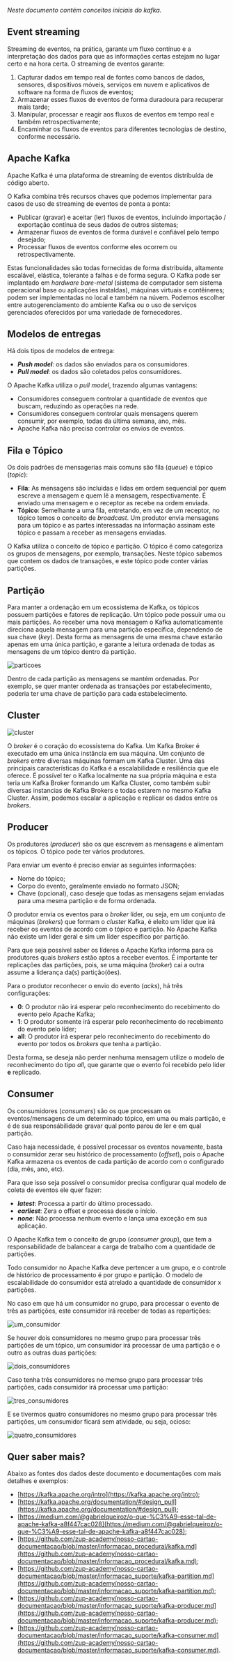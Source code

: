 *Neste documento contém conceitos iniciais do kafka.*

## Event streaming

Streaming de eventos, na prática, garante um fluxo contínuo e a interpretação dos dados para que as informações certas estejam no lugar certo e na hora certa. O streaming de eventos garante:

1. Capturar dados em tempo real de fontes como bancos de dados, sensores, dispositivos móveis, serviços em nuvem e aplicativos de software na forma de fluxos de eventos;
1. Armazenar esses fluxos de eventos de forma duradoura para recuperar mais tarde;
1. Manipular, processar e reagir aos fluxos de eventos em tempo real e também retrospectivamente;
1. Encaminhar os fluxos de eventos para diferentes tecnologias de destino, conforme necessário.


 ## Apache Kafka
 
Apache Kafka é uma plataforma de streaming de eventos distribuída de código aberto. 

O Kafka combina três recursos chaves que podemos implementar para casos de uso de streaming de eventos de ponta a ponta:

- Publicar (gravar) e aceitar (ler) fluxos de eventos, incluindo importação / exportação contínua de seus dados de outros sistemas;
- Armazenar fluxos de eventos de forma durável e confiável pelo tempo desejado;
- Processar fluxos de eventos conforme eles ocorrem ou retrospectivamente.

Estas funcionalidades são todas fornecidas de forma distribuída, altamente escalável, elástica, tolerante a falhas e de forma segura.  O Kafka pode ser implantado em *hardware bare-metal* (sistema de computador sem sistema operacional base ou aplicações instaldas), máquinas virtuais e contêineres; podem ser implementadas no local e também na núvem. Podemos escolher entre autogerenciamento do ambiente Kafka ou o uso de serviços gerenciados oferecidos por uma variedade de fornecedores.


## Modelos de entregas

Há dois tipos de modelos de entrega:

- ***Push model***: os dados são enviados para os consumidores.
- ***Pull model***: os dados são coletados pelos consumidores.

O Apache Kafka utiliza o *pull model*, trazendo algumas vantagens:

- Consumidores conseguem controlar a quantidade de eventos que buscam, reduzindo as operações na rede.
- Consumidores conseguem controlar quais mensagens querem consumir, por exemplo, todas da última semana, ano, mês.
- Apache Kafka não precisa controlar os envios de eventos.


## Fila e Tópico

Os dois padrões de mensagerias mais comuns são fila (*queue*) e tópico (*topic*):

- **Fila**: As mensagens são incluidas e lidas em ordem sequencial por quem escreve a mensagem e quem lê a mensagem, respectivamente. É enviado uma mensagem e o receptor as recebe na ordem enviada.
- **Tópico**: Semelhante a uma fila, entretando, em vez de um receptor, no tópico temos o conceito de *broadcast*. Um produtor envia mensagens para um tópico e as partes interessadas na informação assinam este tópico e passam a receber as mensagens enviadas.

O Kafka utiliza o conceito de tópico e partição. O tópico é como categoriza os grupos de mensagens, por exemplo, transações. Neste tópico sabemos que contem os dados de transações, e este tópico pode conter várias partições.


## Partição

Para manter a ordenação em um ecossistema de Kafka, os tópicos possuem partições e fatores de replicação. Um tópico pode possuir uma ou mais partições. Ao receber uma nova mensagem o Kafka automaticamente direciona aquela mensagem para uma partição específica, dependendo de sua chave (*key*). Desta forma as mensagens de uma mesma chave estarão apenas em uma única partição, e garante a leitura ordenada de todas as mensagens de um tópico dentro da partição.

![particoes](https://github.com/zup-academy/nosso-cartao-documentacao/blob/master/images/kafka-004.png)

 Dentro de cada partição as mensagens se mantém ordenadas. Por exemplo, se quer manter ordenada as transações por estabelecimento, poderia ter uma chave de partição para cada estabelecimento.
 
 
 ## Cluster

![cluster](https://github.com/zup-academy/nosso-cartao-documentacao/blob/master/images/kafka-001.png)

O *broker* é o coração do ecossistema do Kafka. Um Kafka Broker é executado em uma única instância em sua máquina. Um conjunto de *brokers* entre diversas máquinas formam um Kafka Cluster.
Uma das principais características do Kafka é a escalabilidade e resiliência que ele oferece. É possível ter o Kafka localmente na sua própria máquina e esta teria um Kafka Broker formando um Kafka Cluster, como também subir diversas instancias de Kafka Brokers e todas estarem no mesmo Kafka Cluster. Assim, podemos escalar a aplicação e replicar os dados entre os *brokers*.
 
 
 ## Producer
 
 Os produtores (*producer*) são os que escrevem as mensagens e alimentam os tópicos. O tópico pode ter vários produtores.
 
Para enviar um evento é preciso enviar as seguintes informações:

- Nome do tópico;
- Corpo do evento, geralmente enviado no formato JSON;
- Chave (opcional), caso deseje que todas as mensagens sejam enviadas para uma mesma partição e de forma ordenada.

O produtor envia os eventos para o *broker* líder, ou seja, em um conjunto de máquinas (*brokers*) que formam o *cluster* Kafka, é eleito um líder que irá receber os eventos de acordo com o tópico e partição. No Apache Kafka não existe um líder geral e sim um líder específico por partição.

Para que seja possível saber os líderes o Apache Kafka informa para os produtores quais *brokers* estão aptos a receber eventos. É importante ter replicações das partições, pois, se uma máquina (*broker*) cai a outra assume a liderança da(s) partição(ões).

Para o produtor reconhecer o envio do evento (*acks*), há três configurações:

- **0**: O produtor não irá esperar pelo reconhecimento do recebimento do evento pelo Apache Kafka;
- **1**: O produtor somente irá esperar pelo reconhecimento do recebimento do evento pelo líder;
- **all**: O produtor irá esperar pelo reconhecimento do recebimento do evento por todos os *brokers* que tenha a partição.

Desta forma, se deseja não perder nenhuma mensagem utilize o modelo de reconhecimento do tipo *all*, que garante que o evento foi recebido pelo lider **e** replicado.


## Consumer

Os consumidores (*consumers*) são os que processam os eventos/mensagens de um determinado tópico, em uma ou mais partição, e é de sua responsábilidade gravar qual ponto parou de ler e em qual partição.

Caso haja necessidade, é possível processar os eventos novamente, basta o consumidor zerar seu histórico de processamento (*offset*), pois o Apache Kafka armazena os eventos de cada partição de acordo com o configurado (dia, mês, ano, etc).

Para que isso seja possível o consumidor precisa configurar qual modelo de coleta de eventos ele quer fazer:

- ***latest***: Processa a partir do último processado.
- ***earliest***: Zera o offset e processa desde o início.
- ***none***: Não processa nenhum evento e lança uma exceção em sua aplicação.

O Apache Kafka tem o conceito de grupo (*consumer group*), que tem a responsabilidade de balancear a carga de trabalho com a quantidade de partições.

Todo consumidor no Apache Kafka deve pertencer a um grupo, e o controle de histórico de processamento é por grupo e partição. O modelo de escalabilidade do consumidor está atrelado a quantidade de consumidor x partições.

No caso em que há um consumidor no grupo, para processar o evento de três as partições, este consumidor irá receber de todas as repartições:

![um_consumidor](https://github.com/zup-academy/nosso-cartao-documentacao/blob/master/images/kafka-005.png)

Se houver dois consumidores no mesmo grupo para processar três partições de um tópico, um consumidor irá processar de uma partição e o outro as outras duas partições:

![dois_consumidores](https://github.com/zup-academy/nosso-cartao-documentacao/blob/master/images/kafka-006.png)

Caso tenha três consumidores no memso grupo para processar três partições, cada consumidor irá processar uma partição:

![tres_consumidores](https://github.com/zup-academy/nosso-cartao-documentacao/blob/master/images/kafka-007.png)

E se tivermos quatro consumidores no mesmo grupo para processar três partições, um consumidor ficará sem atividade, ou seja, ocioso:

![quatro_consumidores](https://github.com/zup-academy/nosso-cartao-documentacao/blob/master/images/kafka-008.png)


 ## Quer saber mais?
 
Abaixo as fontes dos dados deste documento e documentações com mais detalhes e exemplos:
 
- [https://kafka.apache.org/intro](https://kafka.apache.org/intro);
- [https://kafka.apache.org/documentation/#design_pull](https://kafka.apache.org/documentation/#design_pull);
- [https://medium.com/@gabrielqueiroz/o-que-%C3%A9-esse-tal-de-apache-kafka-a8f447cac028](https://medium.com/@gabrielqueiroz/o-que-%C3%A9-esse-tal-de-apache-kafka-a8f447cac028);
- [https://github.com/zup-academy/nosso-cartao-documentacao/blob/master/informacao_procedural/kafka.md](https://github.com/zup-academy/nosso-cartao-documentacao/blob/master/informacao_procedural/kafka.md);
- [https://github.com/zup-academy/nosso-cartao-documentacao/blob/master/informacao_suporte/kafka-partition.md](https://github.com/zup-academy/nosso-cartao-documentacao/blob/master/informacao_suporte/kafka-partition.md);
- [https://github.com/zup-academy/nosso-cartao-documentacao/blob/master/informacao_suporte/kafka-producer.md](https://github.com/zup-academy/nosso-cartao-documentacao/blob/master/informacao_suporte/kafka-producer.md);
- [https://github.com/zup-academy/nosso-cartao-documentacao/blob/master/informacao_suporte/kafka-consumer.md](https://github.com/zup-academy/nosso-cartao-documentacao/blob/master/informacao_suporte/kafka-consumer.md).
 
